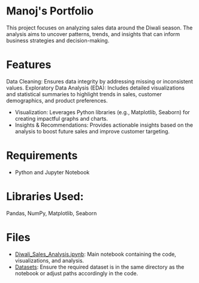 # Manoj's Portfolio

This project focuses on analyzing sales data around the Diwali season. The analysis aims to uncover patterns, trends, and insights that can inform business strategies and decision-making.

# Features
Data Cleaning: Ensures data integrity by addressing missing or inconsistent values.
Exploratory Data Analysis (EDA): Includes detailed visualizations and statistical summaries to highlight trends in sales, customer demographics, and product preferences.

* Visualization: Leverages Python libraries (e.g., Matplotlib, Seaborn) for creating impactful graphs and charts.
* Insights & Recommendations: Provides actionable insights based on the analysis to boost future sales and improve customer targeting.
  
# Requirements
* Python and Jupyter Notebook

# Libraries Used:
  Pandas, NumPy, Matplotlib, Seaborn

# Files
* [Diwali_Sales_Analysis.ipynb](Diwali_Sales_Analysis.md): Main notebook containing the code, visualizations, and analysis.
* [Datasets](Diwali_Sales_Analysis.xls): Ensure the required dataset is in the same directory as the notebook or adjust paths accordingly in the code.
